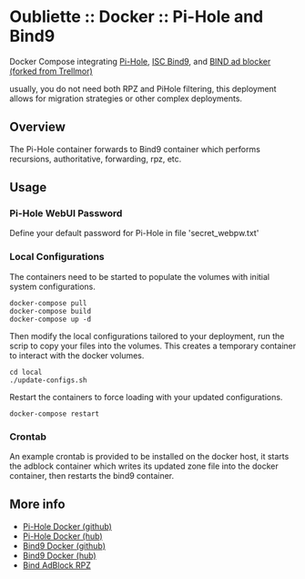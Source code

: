 # Oubliette :: Docker :: Pi-Hole and Bind9

Docker Compose integrating [Pi-Hole](https://pi-hole.net/), [ISC Bind9](https://www.isc.org/bind/), and [BIND ad blocker (forked from Trellmor)](https://github.com/nabbi/bind-adblock)

usually, you do not need both RPZ and PiHole filtering, this deployment allows for migration strategies or other complex deployments.

## Overview

The Pi-Hole container forwards to Bind9 container which performs recursions, authoritative, forwarding, rpz, etc.

## Usage

### Pi-Hole WebUI Password

Define your default password for Pi-Hole in file 'secret_webpw.txt'


### Local Configurations

The containers need to be started to populate the volumes with initial system configurations.

```
docker-compose pull
docker-compose build
docker-compose up -d
```

Then modify the local configurations tailored to your deployment, run the scrip to copy your files into the volumes.
This creates a temporary container to interact with the docker volumes.

```
cd local
./update-configs.sh
```


Restart the containers to force loading with your updated configurations.

```
docker-compose restart
```

### Crontab

An example crontab is provided to be installed on the docker host, it starts the adblock container which writes its updated zone file into the docker container, then restarts the bind9 container.


## More info
* [Pi-Hole Docker (github)](https://github.com/pi-hole/docker-pi-hole/)
* [Pi-Hole Docker (hub)](https://hub.docker.com/r/pihole/pihole)
* [Bind9 Docker (github)](https://gitlab.isc.org/isc-projects/bind9-docker)
* [Bind9 Docker (hub)](https://hub.docker.com/r/internetsystemsconsortium/bind9)
* [Bind AdBlock RPZ](https://github.com/Trellmor/bind-adblock)
